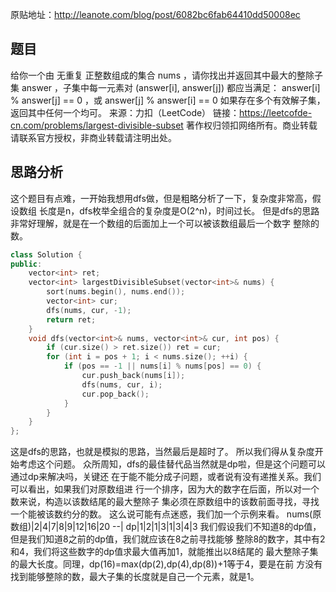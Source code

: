 原贴地址：http://leanote.com/blog/post/6082bc6fab64410dd50008ec
## 题目
给你一个由 无重复 正整数组成的集合 nums 
，请你找出并返回其中最大的整除子集 answer ，子集中每一元素对 (answer[i], 
answer[j]) 都应当满足：
answer[i] % answer[j] == 0 ，或
answer[j] % answer[i] == 0
如果存在多个有效解子集，返回其中任何一个均可。
来源：力扣（LeetCode）
链接：https://leetcofde-cn.com/problems/largest-divisible-subset
著作权归领扣网络所有。商业转载请联系官方授权，非商业转载请注明出处。
## 思路分析
这个题目有点难，一开始我想用dfs做，但是粗略分析了一下，复杂度非常高，假设数组
长度是n，dfs枚举全组合的复杂度是O(2^n)，时间过长。
但是dfs的思路非常好理解，就是在一个数组的后面加上一个可以被该数组最后一个数字
整除的数。
```cpp
class Solution {
public:
    vector<int> ret;
    vector<int> largestDivisibleSubset(vector<int>& nums) {
        sort(nums.begin(), nums.end());
        vector<int> cur;
        dfs(nums, cur, -1);
        return ret;
    }
    void dfs(vector<int>& nums, vector<int>& cur, int pos) {
        if (cur.size() > ret.size()) ret = cur;
        for (int i = pos + 1; i < nums.size(); ++i) {
            if (pos == -1 || nums[i] % nums[pos] == 0) {
                cur.push_back(nums[i]);
                dfs(nums, cur, i);
                cur.pop_back();
            }
        }
    }
};
```
这是dfs的思路，也就是模拟的思路，当然最后是超时了。
所以我们得从复杂度开始考虑这个问题。
众所周知，dfs的最佳替代品当然就是dp啦，但是这个问题可以通过dp来解决吗，关键还
在于能不能分成子问题，或者说有没有递推关系。我们可以看出，如果我们对原数组进
行一个排序，因为大的数字在后面，所以对一个数来说，构造以该数结尾的最大整除子
集必须在原数组中的该数前面寻找，寻找一个能被该数约分的数。
这么说可能有点迷惑，我们加一个示例来看。
nums(原数组)|2|4|7|8|9|12|16|20
--|
dp|1|2|1|3|1|3|4|3
我们假设我们不知道8的dp值，但是我们知道8之前的dp值，我们就应该在8之前寻找能够
整除8的数字，其中有2和4，我们将这些数字的dp值求最大值再加1，就能推出以8结尾的
最大整除子集的最大长度。同理，dp(16)=max(dp(2),dp(4),dp(8))+1等于4，要是在前
方没有找到能够整除的数，最大子集的长度就是自己一个元素，就是1。